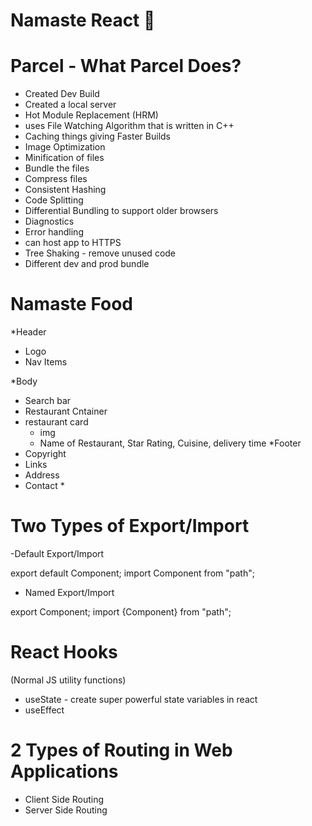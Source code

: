 # Namaste React 🚀

# Parcel - What Parcel Does?

- Created Dev Build
- Created a local server
- Hot Module Replacement (HRM)
- uses File Watching Algorithm that is written in C++
- Caching things giving Faster Builds
- Image Optimization
- Minification of files
- Bundle the files
- Compress files
- Consistent Hashing
- Code Splitting
- Differential Bundling to support older browsers
- Diagnostics
- Error handling
- can host app to HTTPS
- Tree Shaking - remove unused code
- Different dev and prod bundle

# Namaste Food

\*Header

- Logo
- Nav Items

\*Body

- Search bar
- Restaurant Cntainer
- restaurant card
  - img
  - Name of Restaurant, Star Rating, Cuisine, delivery time
    \*Footer
- Copyright
- Links
- Address
- Contact \*

# Two Types of Export/Import

-Default Export/Import

export default Component;
import Component from "path";

- Named Export/Import

export Component;
import {Component} from "path";

# React Hooks

(Normal JS utility functions)

- useState - create super powerful state variables in react
- useEffect

# 2 Types of Routing in Web Applications

- Client Side Routing
- Server Side Routing
